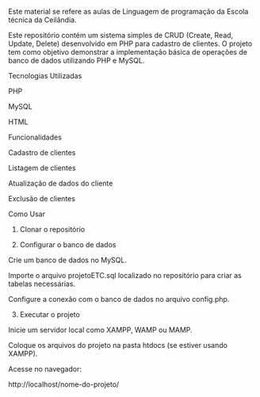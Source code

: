 Este material se refere as aulas de Linguagem de programação da Escola técnica da Ceilândia.

Este repositório contém um sistema simples de CRUD (Create, Read, Update, Delete) desenvolvido em PHP para cadastro de clientes. O projeto tem como objetivo demonstrar a implementação básica de operações de banco de dados utilizando PHP e MySQL.

Tecnologias Utilizadas

PHP

MySQL

HTML

Funcionalidades

Cadastro de clientes

Listagem de clientes

Atualização de dados do cliente

Exclusão de clientes

Como Usar

1. Clonar o repositório

2. Configurar o banco de dados

Crie um banco de dados no MySQL.

Importe o arquivo projetoETC.sql localizado no repositório para criar as tabelas necessárias.

Configure a conexão com o banco de dados no arquivo config.php.

3. Executar o projeto

Inicie um servidor local como XAMPP, WAMP ou MAMP.

Coloque os arquivos do projeto na pasta htdocs (se estiver usando XAMPP).

Acesse no navegador:

http://localhost/nome-do-projeto/

